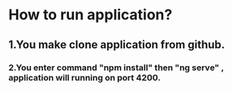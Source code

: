 # How to run application?
## 1.You make clone application from github.
### 2.You enter command "npm install" then "ng serve" , application will running on port 4200.
